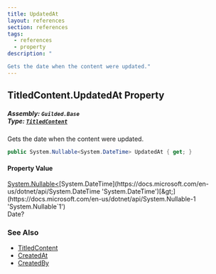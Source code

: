 ```yaml
---
title: UpdatedAt
layout: references
section: references
tags:
  - references
  - property
description: "

Gets the date when the content were updated."
---
```


## TitledContent.UpdatedAt Property
##### **Assembly:** `Guilded.Base`<br/>**Type:** [`TitledContent`](TitledContent 'Guilded.Base.Content.TitledContent')

Gets the date when the content were updated.

```csharp
public System.Nullable<System.DateTime> UpdatedAt { get; }
```

#### Property Value
[System.Nullable&lt;](https://docs.microsoft.com/en-us/dotnet/api/System.Nullable-1 'System.Nullable`1')[System.DateTime](https://docs.microsoft.com/en-us/dotnet/api/System.DateTime 'System.DateTime')[&gt;](https://docs.microsoft.com/en-us/dotnet/api/System.Nullable-1 'System.Nullable`1')  
Date?

### See Also
- [TitledContent](TitledContent 'Guilded.Base.Content.TitledContent')
- [CreatedAt](ChannelContent_TId,TServer_.CreatedAt 'Guilded.Base.Content.ChannelContent<TId,TServer>.CreatedAt')
- [CreatedBy](ChannelContent_TId,TServer_.CreatedBy 'Guilded.Base.Content.ChannelContent<TId,TServer>.CreatedBy')
